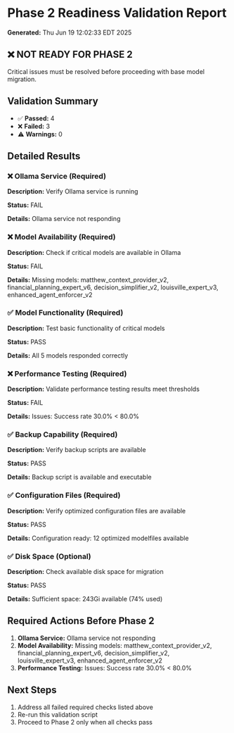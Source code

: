 # Phase 2 Readiness Validation Report

**Generated:** Thu Jun 19 12:02:33 EDT 2025

## ❌ NOT READY FOR PHASE 2

Critical issues must be resolved before proceeding with base model migration.

## Validation Summary

- ✅ **Passed:** 4
- ❌ **Failed:** 3
- ⚠️  **Warnings:** 0

## Detailed Results

### ❌ Ollama Service (Required)

**Description:** Verify Ollama service is running

**Status:** FAIL

**Details:** Ollama service not responding

### ❌ Model Availability (Required)

**Description:** Check if critical models are available in Ollama

**Status:** FAIL

**Details:** Missing models: matthew_context_provider_v2, financial_planning_expert_v6, decision_simplifier_v2, louisville_expert_v3, enhanced_agent_enforcer_v2

### ✅ Model Functionality (Required)

**Description:** Test basic functionality of critical models

**Status:** PASS

**Details:** All 5 models responded correctly

### ❌ Performance Testing (Required)

**Description:** Validate performance testing results meet thresholds

**Status:** FAIL

**Details:** Issues: Success rate 30.0% < 80.0%

### ✅ Backup Capability (Required)

**Description:** Verify backup scripts are available

**Status:** PASS

**Details:** Backup script is available and executable

### ✅ Configuration Files (Required)

**Description:** Verify optimized configuration files are available

**Status:** PASS

**Details:** Configuration ready: 12 optimized modelfiles available

### ✅ Disk Space (Optional)

**Description:** Check available disk space for migration

**Status:** PASS

**Details:** Sufficient space: 243Gi available (74% used)

## Required Actions Before Phase 2

1. **Ollama Service:** Ollama service not responding
2. **Model Availability:** Missing models: matthew_context_provider_v2, financial_planning_expert_v6, decision_simplifier_v2, louisville_expert_v3, enhanced_agent_enforcer_v2
3. **Performance Testing:** Issues: Success rate 30.0% < 80.0%

## Next Steps

1. Address all failed required checks listed above
2. Re-run this validation script
3. Proceed to Phase 2 only when all checks pass

